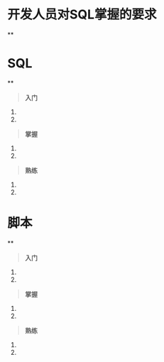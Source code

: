 # 开发人员对SQL掌握的要求

**


# SQL
**

> **入门**

1. 
2. 


> **掌握**

1. 
2. 


> **熟练**

1. 
2. 


# 脚本
**

> **入门**
1. 
2. 

> **掌握**
1. 
2. 

> **熟练**
1. 
2. 

